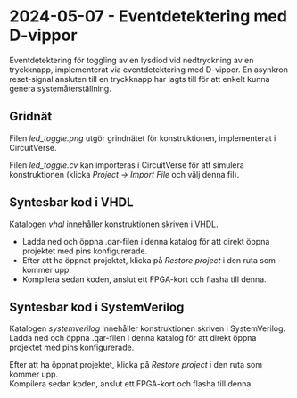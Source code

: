 # 2024-05-07 - Eventdetektering med D-vippor

Eventdetektering för toggling av en lysdiod vid nedtryckning av en tryckknapp, implementerat
via eventdetektering med D-vippor. En asynkron reset-signal ansluten till en tryckknapp
har lagts till för att enkelt kunna genera systemåterställning.

## Gridnät
Filen *led_toggle.png* utgör grindnätet för konstruktionen, implementerat i CircuitVerse.  

Filen *led_toggle.cv* kan importeras i CircuitVerse för att simulera konstruktionen (klicka *Project -> Import File* och välj denna fil).

## Syntesbar kod i VHDL
Katalogen *vhdl* innehåller konstruktionen skriven i VHDL.  
* Ladda ned och öppna .qar-filen i denna katalog för att direkt öppna projektet med pins konfigurerade.   
* Efter att ha öppnat projektet, klicka på *Restore project* i den ruta som kommer upp.  
* Kompilera sedan koden, anslut ett FPGA-kort och flasha till denna. 

## Syntesbar kod i SystemVerilog
Katalogen *systemverilog* innehåller konstruktionen skriven i SystemVerilog.  
Ladda ned och öppna .qar-filen i denna katalog för att direkt öppna projektet med pins konfigurerade.  

Efter att ha öppnat projektet, klicka på *Restore project* i den ruta som kommer upp.  
Kompilera sedan koden, anslut ett FPGA-kort och flasha till denna.  

